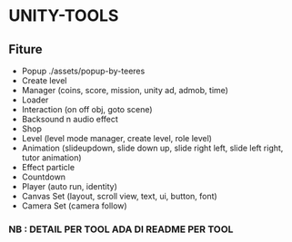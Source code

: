 # UNITY-TOOLS

## Fiture 

- Popup ./assets/popup-by-teeres
- Create level
- Manager (coins, score, mission, unity ad, admob, time)
- Loader
- Interaction (on off obj, goto scene)
- Backsound n audio effect
- Shop
- Level (level mode manager, create level, role level)
- Animation (slideupdown, slide down up, slide right left, slide left right, tutor animation)
- Effect particle
- Countdown
- Player (auto run, identity)
- Canvas Set (layout, scroll view, text, ui, button, font)
- Camera Set (camera follow)
 
### NB : DETAIL PER TOOL ADA DI README PER TOOL  
